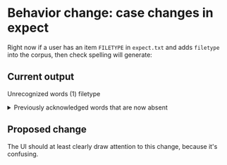 # Behavior change: case changes in expect

Right now if a user has an item `FILETYPE` in `expect.txt` and adds `filetype` into the corpus, then check spelling will generate:

## Current output

Unrecognized words (1)
filetype

<details><summary>Previously acknowledged words that are now absent</summary>

FILETYPE

</details>

## Proposed change

The UI should at least clearly draw attention to this change, because it's confusing.
